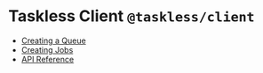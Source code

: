 # Taskless Client `@taskless/client`

- [Creating a Queue](./queues.md)
- [Creating Jobs](./jobs.md)
- [API Reference](./api/README.md)
